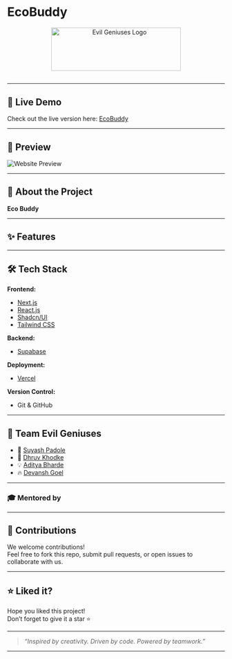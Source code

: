 #  EcoBuddy

<div align="center">
  <a href="https://github.com/suyash-boop/wizard3-o" target="_blank">
    <img src="" width="300" height="100" alt="Evil Geniuses Logo">
  </a>
</div>

<h2 align="center"></h2>

<p align="center">

</p>

---

## 🔗 Live Demo

Check out the live version here: [EcoBuddy]()  


---

## 🎥 Preview

![Website Preview](preview.gif)  


---

## 🚀 About the Project

**Eco Buddy** 

---

## ✨ Features


---

## 🛠 Tech Stack

**Frontend:**  
- [Next.js](https://nextjs.org/)  
- [React.js](https://reactjs.org/)  
- [Shadcn/UI](https://ui.shadcn.com/)  
- [Tailwind CSS](https://tailwindcss.com/)

**Backend:**  
- [Supabase](https://supabase.com)
  
**Deployment:**  
- [Vercel](https://vercel.com/)

**Version Control:**  
- Git & GitHub

---

## 👥 Team Evil Geniuses

- 🧠 [Suyash Padole](https://github.com/suyash-boop)
- 🚀 [Dhruv Khodke](https://github.com/Dhruv-117)
- 💡 [Aditya Bharde](https://github.com/AdityaBharde)
- 🔥 [Devansh Goel](https://github.com/goelDev)

---

### 🎓 Mentored by 

---

## 🤝 Contributions

We welcome contributions!  
Feel free to fork this repo, submit pull requests, or open issues to collaborate with us.

---

## ⭐ Liked it?

Hope you liked this project!  
Don’t forget to give it a star ⭐

---

> _“Inspired by creativity. Driven by code. Powered by teamwork.”_

---


